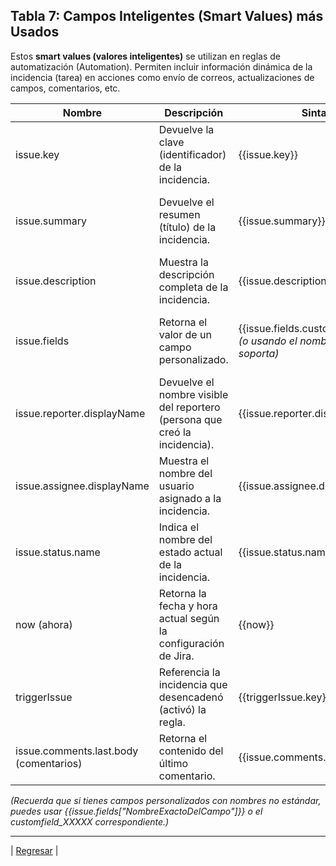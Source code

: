 ## **Tabla 7: Campos Inteligentes (Smart Values) más Usados**

Estos **smart values (valores inteligentes)** se utilizan en reglas de automatización (Automation). Permiten incluir información dinámica de la incidencia (tarea) en acciones como envío de correos, actualizaciones de campos, comentarios, etc.

| Nombre | Descripción | Sintaxis | Ejemplo |
| ----- | ----- | ----- | ----- |
| issue.key | Devuelve la clave (identificador) de la incidencia. | {{issue.key}} | **Uso en correo:** “La incidencia {{issue.key}} se ha cerrado”. Si la clave es INV-123, se mostrará “La incidencia INV-123 se ha cerrado”. |
| issue.summary | Devuelve el resumen (título) de la incidencia. | {{issue.summary}} | **Uso en correo:** “Título: {{issue.summary}}”. Si el resumen es “Analizar hipótesis inicial”, se mostrará “Título: Analizar hipótesis inicial”. |
| issue.description | Muestra la descripción completa de la incidencia. | {{issue.description}} | **Uso en correo:** “Descripción: {{issue.description}}”. Incluye todo el texto que el usuario haya escrito al crear la incidencia. |
| issue.fields<nombreDelCampo> | Retorna el valor de un campo personalizado. | {{issue.fields.customfield_XXXXX}} *(o usando el nombre si Jira lo soporta)* | **Uso en correo:** Teoría de Base: {{issue.fields.Teoría de Base}} Si el campo se llama con un ID customfield_10002, usarías {{issue.fields.customfield_10002}}. |
| issue.reporter.displayName | Devuelve el nombre visible del reportero (persona que creó la incidencia). | {{issue.reporter.displayName}} | **Uso en correo:** “Reportado por: {{issue.reporter.displayName}}”. Si el usuario es “Carlos Pérez”, mostrará “Reportado por: Carlos Pérez”. |
| issue.assignee.displayName | Muestra el nombre del usuario asignado a la incidencia. | {{issue.assignee.displayName}} | **Uso en correo:** “Asignado a: {{issue.assignee.displayName}}”. |
| issue.status.name | Indica el nombre del estado actual de la incidencia. | {{issue.status.name}} | **Uso en correo:** “Estado actual: {{issue.status.name}}”. Mostrará, por ejemplo, “Formulada”, “Validada”, “Cerrada”, etc. |
| now (ahora) | Retorna la fecha y hora actual según la configuración de Jira. | {{now}} | **Uso en correo:** “Fecha de notificación: {{now}}”. Es útil para sellar con marca de tiempo. |
| triggerIssue | Referencia la incidencia que desencadenó (activó) la regla. | {{triggerIssue.key}} (para la clave) | **Uso en escenarios de subtareas**: Si la acción ocurre en una subtarea, triggerIssue se refiere a la incidencia padre. |
| issue.comments.last.body (comentarios) | Retorna el contenido del último comentario. | {{issue.comments.last.body}} | **Uso en correo:** “Último comentario: {{issue.comments.last.body}}”. |

*(Recuerda que si tienes campos personalizados con nombres no estándar, puedes usar {{issue.fields["NombreExactoDelCampo"]}} o el customfield_XXXXX correspondiente.)*

---
| [Regresar](./README.md) |